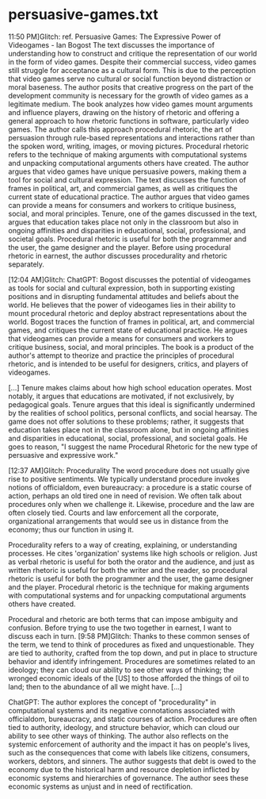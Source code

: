 
# persuasive-games.txt
11:50 PM]Glitch: ref. Persuasive Games: The Expressive Power of Videogames - Ian Bogost
The text discusses the importance of understanding how to construct and critique the representation of our world in the form of video games. Despite their commercial success, video games still struggle for acceptance as a cultural form. This is due to the perception that video games serve no cultural or social function beyond distraction or moral baseness. The author posits that creative progress on the part of the development community is necessary for the growth of video games as a legitimate medium. The book analyzes how video games mount arguments and influence players, drawing on the history of rhetoric and offering a general approach to how rhetoric functions in software, particularly video games. The author calls this approach procedural rhetoric, the art of persuasion through rule-based representations and interactions rather than the spoken word, writing, images, or moving pictures. Procedural rhetoric refers to the technique of making arguments with computational systems and unpacking computational arguments others have created. The author argues that video games have unique persuasive powers, making them a tool for social and cultural expression. The text discusses the function of frames in political, art, and commercial games, as well as critiques the current state of educational practice. The author argues that video games can provide a means for consumers and workers to critique business, social, and moral principles. Tenure, one of the games discussed in the text, argues that education takes place not only in the classroom but also in ongoing affinities and disparities in educational, social, professional, and societal goals. Procedural rhetoric is useful for both the programmer and the user, the game designer and the player. Before using procedural rhetoric in earnest, the author discusses procedurality and rhetoric separately.
 
[12:04 AM]Glitch: ChatGPT: 
Bogost discusses the potential of videogames as tools for social and cultural expression, both in supporting existing positions and in disrupting fundamental attitudes and beliefs about the world. He believes that the power of videogames lies in their ability to mount procedural rhetoric and deploy abstract representations about the world. Bogost traces the function of frames in political, art, and commercial games, and critiques the current state of educational practice. He argues that videogames can provide a means for consumers and workers to critique business, social, and moral principles. The book is a product of the author's attempt to theorize and practice the principles of procedural rhetoric, and is intended to be useful for designers, critics, and players of videogames.

[...] Tenure makes claims about how high school education operates. Most notably, it argues that educations are motivated, if not exclusively, by pedagogical goals. Tenure argues that this ideal is significantly undermined by the realities of school politics, personal conflicts, and social hearsay. The game does not offer solutions to these problems; rather, it suggests that education takes place not in the classroom alone, but in ongoing affinities and disparities in educational, social, professional, and societal goals. He goes to reason, "I suggest the name Procedural Rhetoric for the new type of persuasive and expressive work."
 
[12:37 AM]Glitch: Procedurality
The word procedure does not usually give rise to positive sentiments. We typically understand procedure invokes notions of officialdom, even bureaucracy: a procedure is a static course of action, perhaps an old tired one in need of revision. We often talk about procedures only when we challenge it. Likewise, procedure and the law are often closely tied. Courts and law enforcement all the corporate, organizational arrangements that would see us in distance from the economy; thus our function in using it.

Procedurality refers to a way of creating, explaining, or understanding processes. He cites 'organization' systems like high schools or religion. Just as verbal rhetoric is useful for both the orator and the audience, and just as written rhetoric is useful for both the writer and the reader, so procedural rhetoric is useful for both the programmer and the user, the game designer and the player. Procedural rhetoric is the technique for making arguments with computational systems and for unpacking computational arguments others have created.

Procedural and rhetoric are both terms that can impose ambiguity and confusion. Before trying to use the two together in earnest, I want to discuss each in turn. 
[9:58 PM]Glitch:
Thanks to these common senses of the term, we tend to think of procedures as fixed and unquestionable. They are tied to authority, crafted from the top down, and put in place to structure behavior and identify infringement. Procedures are sometimes related to an ideology; they can cloud our ability to see other ways of thinking; the wronged economic ideals of the [US] to those afforded the things of oil to land; then to the abundance of all we might have. [...]

ChatGPT:
The author explores the concept of "procedurality" in computational systems and its negative connotations associated with officialdom, bureaucracy, and static courses of action. Procedures are often tied to authority, ideology, and structure behavior, which can cloud our ability to see other ways of thinking. The author also reflects on the systemic enforcement of authority and the impact it has on people's lives, such as the consequences that come with labels like citizens, consumers, workers, debtors, and sinners. The author suggests that debt is owed to the economy due to the historical harm and resource depletion inflicted by economic systems and hierarchies of governance. The author sees these economic systems as unjust and in need of rectification.
